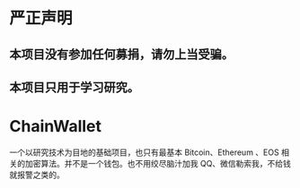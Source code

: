 # 严正声明
## 本项目没有参加任何募捐，请勿上当受骗。
## 本项目只用于学习研究。


# ChainWallet
一个以研究技术为目地的基础项目，也只有最基本 Bitcoin、Ethereum 、EOS 相关的加密算法。并不是一个钱包。也不用绞尽脑汁加我 QQ、微信勒索我，不给钱就报警之类的。
